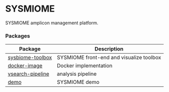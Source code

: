 # SYSMIOME
SYSMIOME amplicon management platform.



### Packages

| Package | Description |
| - | - |
| [sysbiome-toolbox](https://github.com/sysbiomics/sysbiome-serve/) | SYSMIOME front-end and visualize toolbox |
| [docker-image](https://hub.docker.com/r/yumyai/sysmiome-serve) | Docker implementation |
| [vsearch-pipeline](https://github.com/yumyai/vsearchpipeline) | analysis pipeline|
| [demo]( http://sysmiome.techumya.net) | SYSMIOME demo |
